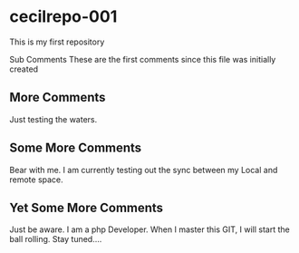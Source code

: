 # cecilrepo-001
This is my first repository

 Sub Comments
These are  the first comments since this file was initially created

## More Comments
Just testing the waters.

## Some More Comments
Bear with me. I am currently testing out the sync between my Local and remote space.

## Yet Some More Comments
Just be aware. I am a php Developer. When I master this GIT, I will start the ball rolling. Stay tuned....
